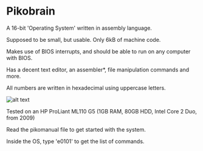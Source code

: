 # Pikobrain
A 16-bit 'Operating System' written in assembly language.

Supposed to be small, but usable. Only 6kB of machine code.

Makes use of BIOS interrupts, and should be able to run on any computer with BIOS.

Has a decent text editor, an assembler*, file manipulation commands and more.

All numbers are written in hexadecimal using uppercase letters.

![alt text]([https://cdn.discordapp.com/attachments/1206711763014393858/1284456977757503571/image.jpg?ex=67b851c7&is=67b70047&hm=122a20f18e4003fc4e7861ab8d0d9bb57a43495687a5276c6b3e65421a1dfcdd&])

Tested on an HP ProLiant ML110 G5 (1GB RAM, 80GB HDD, Intel Core 2 Duo, from 2009)

Read the pikomanual file to get started with the system.

Inside the OS, type 'e0101' to get the list of commands.
